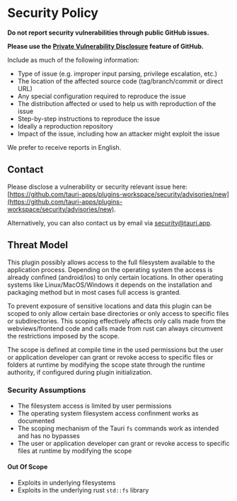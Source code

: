 # Security Policy

**Do not report security vulnerabilities through public GitHub issues.**

**Please use the
[Private Vulnerability Disclosure](https://docs.github.com/en/code-security/security-advisories/guidance-on-reporting-and-writing-information-about-vulnerabilities/privately-reporting-a-security-vulnerability#privately-reporting-a-security-vulnerability)
feature of GitHub.**

Include as much of the following information:

-   Type of issue (e.g. improper input parsing, privilege escalation, etc.)
-   The location of the affected source code (tag/branch/commit or direct URL)
-   Any special configuration required to reproduce the issue
-   The distribution affected or used to help us with reproduction of the issue
-   Step-by-step instructions to reproduce the issue
-   Ideally a reproduction repository
-   Impact of the issue, including how an attacker might exploit the issue

We prefer to receive reports in English.

## Contact

Please disclose a vulnerability or security relevant issue here:
[https://github.com/tauri-apps/plugins-workspace/security/advisories/new](https://github.com/tauri-apps/plugins-workspace/security/advisories/new).

Alternatively, you can also contact us by email via
[security@tauri.app](mailto:security@tauri.app).

## Threat Model

This plugin possibly allows access to the full filesystem available to the
application process. Depending on the operating system the access is already
confined (android/ios) to only certain locations. In other operating systems
like Linux/MacOS/Windows it depends on the installation and packaging method but
in most cases full access is granted.

To prevent exposure of sensitive locations and data this plugin can be scoped to
only allow certain base directories or only access to specific files or
subdirectories. This scoping effectively affects only calls made from the
webviews/frontend code and calls made from rust can always circumvent the
restrictions imposed by the scope.

The scope is defined at compile time in the used permissions but the user or
application developer can grant or revoke access to specific files or folders at
runtime by modifying the scope state through the runtime authority, if
configured during plugin initialization.

### Security Assumptions

-   The filesystem access is limited by user permissions
-   The operating system filesystem access confinment works as documented
-   The scoping mechanism of the Tauri `fs` commands work as intended and has no
    bypasses
-   The user or application developer can grant or revoke access to specific
    files at runtime by modifying the scope

#### Out Of Scope

-   Exploits in underlying filesystems
-   Exploits in the underlying rust `std::fs` library
